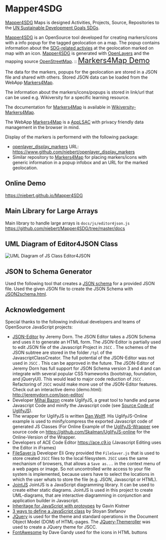 # Mapper4SDG
[Mapper4SDG](https://niebert.github.io/Mapper4SDG) Maps is designed Activities, Projects, Source, Repositories to the [UN Sustainable Development Goals SDGs](https://en.wikiversity.org/wiki/Sustainable_Development_Goals).

[Mapper4SDG](https://niebert.github.io/Mapper4SDG) is an OpenSource tool developed for creating markers/icons with a info popup for the tagged geolocation on a map. The popup contains information about the [SDG-related activies](https://en.wikiversity.org/wiki/Sustainable_Development_Goals) at the geolocation marked on map with an icon. [Mapper4SDG](https://niebert.github.io/Mapper4SDG) is generated with [OpenLayers](https://www.openlayers.org) and the mapping source [OpenStreetMap](https://www.openstreetmap.org).
:: <font size="+2"><a href="https://niebert.gihub.io/Markers4Map" target="githubdemo">Markers4Map Demo</a></font>

The data for the markers, popups for the geolocation are stored in a JSON file and shared with others. Stored JSON data can be loaded from the WebApp [Markers4Map](https://niebert.gihub.io/Markers4Map).

The information about the markers/icons/popups is stored in link/url that can be used e.g. Wikiversity for a specific learning resource.

The documentation for [Markers4Map](https://niebert.gihub.io/Markers4Map) is available in [Wikiversity-Markers4Map](https:/en.wikiversity.org/wiki/Markers4Map).

The WebApp [Markers4Map](https://niebert.gihub.io/Markers4Map) is a [AppLSAC](https://en.wikiversity.org/wiki/AppLSAC) with privacy friendly data management in the browser in mind.

Display of the markers is performend with the following package:
* [openlayer_display_markers](https://www.github.com/niebert/openlayer_display_markers) URL: https://www.github.com/niebert/openlayer_display_markers
* Similar repository to [Markers4Map](https://www.github.com/niebert/Markers4Map) for placing markers/icons with generic information in a popup infobox and an URL for the marked geolocation.

## Online Demo

https://niebert.github.io/Mapper4SDG

## Main Library for Large Arrays

Main library to handle large arrays is `docs/js/editor4json.js`
https://github.com/niebert/Mapper4SDG/tree/master/docs

## UML Diagram of Editor4JSON Class

![UML Diagram of JS Class Editor4JSON](https://niebert.github.io/Mapper4SDG/Editor4JSON_UML.png)

## JSON to Schema Generator

Used the following tool that creates a [JSON schema](http://json-schema.org/) for a provided JSON file. Used the given JSON file to create the JSON Schema with [JSON2schema.html](https://niebert.github.io/json-editor/plugins/json2schema.html).

## Acknowledgement
Special thanks to the following individual developers and teams of OpenSource JavaScript projects:
* [JSON-Editor](https://github.com/jdorn/json-editor) by Jeremy Dorn. The JSON Editor takes a JSON Schema and uses it to generate an HTML form. The JSON-Editor is partially used to edit JSON file of the Javascript Project in `JSCC` . The schemes of the JSON subtree are stored in the folder `/tpl` of the JavascriptClassCreator. The full potential of the JSON-Editor was not used in `JSCC` . This can be approved in the future.
The JSON-Editor of Jeremy Dorn has full support for JSON Schema version 3 and 4 and can integrate with several popular CSS frameworks (bootstrap, foundation, and jQueryUI). This would lead to major code reduction of `JSCC` . Refactoring of `JSCC` would make more use of the JSON-Editor features. Check out an interactive demo (demo.html): http://jeremydorn.com/json-editor/
* Developer [Mihai Bazon](http://lisperator.net/) create UglifyJS, a great tool to handle and parse Javascript Code and minify the Javascript code (see [Source Code of UglifyJS](https://github.com/mishoo/UglifyJS2)).
* The wrapper for UglifyJS is written [Dan Wolff](http://danwolff.se/). His UglifyJS-Online example is used to minify/compress the exported Javascript code of generated JS Classes (For Online Example of the [UglifyJS-Wrapper](https://skalman.github.io/UglifyJS-online/) see source code on https://github.com/Skalman/UglifyJS-online for the Online-Version of the Wrapper.
* Developers of ACE Code Editor https://ace.c9.io (Javascript Editing uses the Editor in iFrames)
* [FileSaver.js](https://github.com/eligrey/FileSaver.js) Developer Eli Grey provided the `FileSaver.js` that is used to store created `JSCC` files to the local filesystem. `JSCC` uses the same mechanism of browsers, that allows a `Save as...` in the context menu of a web pages or image. So not uncontrolled write access to your file system is implemented, because users have to select the locations in which the user whats to store the file (e.g. JSON, Javascript or HTML).
* [JointJS](https://github.com/clientIO/joint) JointJS is a JavaScript diagramming library. It can be used to create either static diagrams. JointJS is used in this project to create UML-diagrams, that are interactive diagramming in conjunction and application builder in Javascript.
* [Inheritage for JavaScript with protoypes](http://phrogz.net/js/classes/OOPinJS2.html) by Gavin Kistner
* [3 ways to define a JavaScript class](https://www.phpied.com/3-ways-to-define-a-javascript-class/) by Stoyan Stefanov
* [JQuery](https://jqueryui.com) is used for the theme and standard operations in the Document Object Model (DOM) of HTML-pages. The [JQuery-Themeroller](https://jqueryui.com/themeroller/) was used to create a JQuery theme for JSCC.
* [FontAwesome](http://fontawesome.io/icons/) by Dave Gandy used for the icons in HTML buttons
